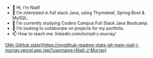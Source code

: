 - 👋 Hi, I’m Niall!
- 👀 I’m interested in full stack Java, using Thymeleaf, Spring Boot & MySQL.
- 🌱 I’m currently studying Coders Campus Full Stack Java Bootcamp.
- 💞️ I’m looking to collaborate on projects for my portfolio.
- 📫 How to reach me: linkedin.com/in/niall-j-murray/

[![My GitHub stats](https://mygithub-readme-stats-git-main-niall-j-murray.vercel.app
/api?username=Niall-J-Murray)](https://github.com/anuraghazra/github-readme-stats)

